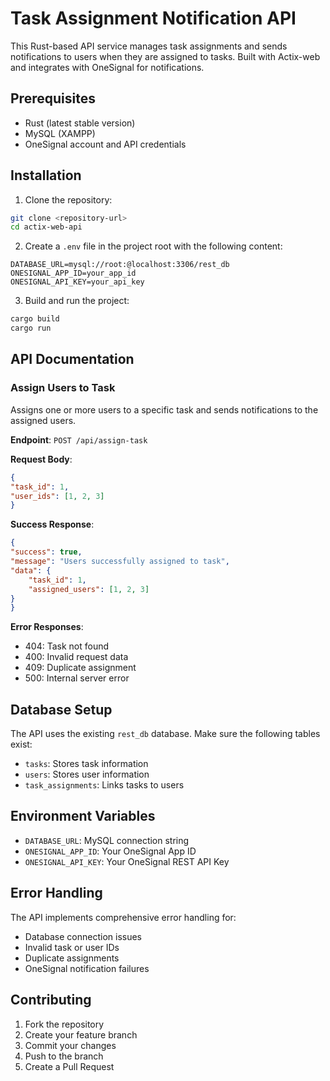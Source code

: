 # Task Assignment Notification API

This Rust-based API service manages task assignments and sends notifications to users when they are assigned to tasks. Built with Actix-web and integrates with OneSignal for notifications.

## Prerequisites

- Rust (latest stable version)
- MySQL (XAMPP)
- OneSignal account and API credentials

## Installation

1. Clone the repository:
```bash
git clone <repository-url>
cd actix-web-api
```

2. Create a `.env` file in the project root with the following content:
```env
DATABASE_URL=mysql://root:@localhost:3306/rest_db
ONESIGNAL_APP_ID=your_app_id
ONESIGNAL_API_KEY=your_api_key
```

3. Build and run the project:
```bash
cargo build
cargo run
```

## API Documentation

### Assign Users to Task
Assigns one or more users to a specific task and sends notifications to the assigned users.

**Endpoint**: `POST /api/assign-task`

**Request Body**:
```json
{
"task_id": 1,
"user_ids": [1, 2, 3]
}
```

**Success Response**:
```json
{
"success": true,
"message": "Users successfully assigned to task",
"data": {
    "task_id": 1,
    "assigned_users": [1, 2, 3]
}
}
```

**Error Responses**:
- 404: Task not found
- 400: Invalid request data
- 409: Duplicate assignment
- 500: Internal server error

## Database Setup

The API uses the existing `rest_db` database. Make sure the following tables exist:

- `tasks`: Stores task information
- `users`: Stores user information
- `task_assignments`: Links tasks to users

## Environment Variables

- `DATABASE_URL`: MySQL connection string
- `ONESIGNAL_APP_ID`: Your OneSignal App ID
- `ONESIGNAL_API_KEY`: Your OneSignal REST API Key

## Error Handling

The API implements comprehensive error handling for:
- Database connection issues
- Invalid task or user IDs
- Duplicate assignments
- OneSignal notification failures

## Contributing

1. Fork the repository
2. Create your feature branch
3. Commit your changes
4. Push to the branch
5. Create a Pull Request

